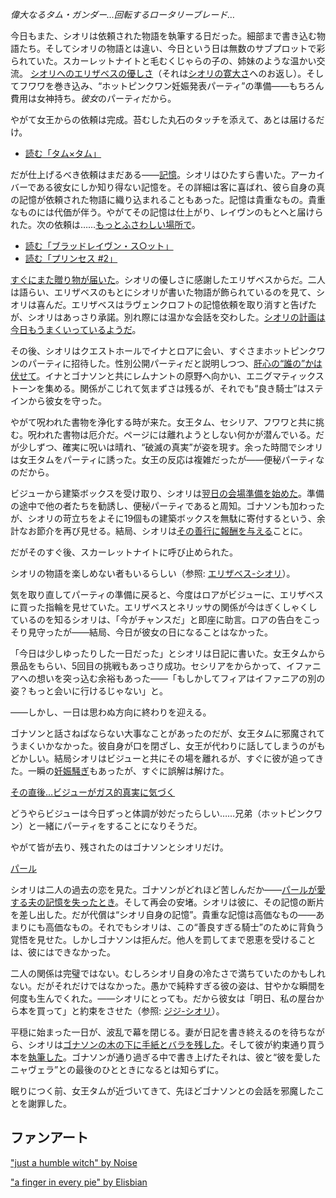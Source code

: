 <!-- title: シオリ・ニャヴェラ -->
<!-- status: 生存 -->

_偉大なるタム・ガンダー…回転するロータリーブレード…_

今日もまた、シオリは依頼された物語を執筆する日だった。細部まで書き込む物語たち。そしてシオリの物語とは違い、今日という日は無数のサブプロットで彩られていた。スカーレットナイトと毛むくじゃらの子の、姉妹のような温かい交流。 [シオリへのエリザベスの優しさ](https://youtu.be/tJ_YXGE3o2w?t=1734)（それは[シオリの寛大さ](https://youtu.be/tJ_YXGE3o2w?t=677)へのお返し）。そしてフワワを巻き込み、“ホットピンクワン妊娠発表パーティ”の準備――もちろん費用は女神持ち。*彼女*のパーティだから。

やがて女王からの依頼は完成。苔むした丸石のタッチを添えて、あとは届けるだけ。

- [読む「タム×タム」](#text:tam-x-tam)

だが仕上げるべき依頼はまだある――[記憶](https://youtu.be/tJ_YXGE3o2w?t=1098)。シオリはひたすら書いた。アーカイバーである彼女にしか知り得ない記憶を。その詳細は客に喜ばれ、彼ら自身の真の記憶が依頼された物語に織り込まれることもあった。記憶は貴重なもの。貴重なものには代価が伴う。やがてその記憶は仕上がり、レイヴンのもとへと届けられた。次の依頼は……[もっとふさわしい場所で](https://youtu.be/tJ_YXGE3o2w?t=1667)。

- [読む「ブラッドレイヴン・ス○ット」](#text:bloodraven-smut)
- [読む「プリンセス #2」](#text:the-princess-2)

[すぐにまた贈り物が届いた](https://youtu.be/tJ_YXGE3o2w?t=1734)。シオリの優しさに感謝したエリザベスからだ。二人は語らい、エリザベスのもとにシオリが書いた物語が飾られているのを見て、シオリは喜んだ。エリザベスはラヴェンクロフトの記憶依頼を取り消すと告げたが、シオリはあっさり承諾。別れ際には温かな会話を交わした。[シオリの計画は今日もうまくいっているようだ](https://youtu.be/tJ_YXGE3o2w?t=2541)。

その後、シオリはクエストホールでイナとロアに会い、すぐさまホットピンクワンのパーティに招待した。性別公開パーティだと説明しつつ、[肝心の“誰の”かは伏せて](https://youtu.be/tJ_YXGE3o2w?t=4265)。イナとゴナソンと共にレムナントの原野へ向かい、エニグマティックストーンを集める。関係がこじれて気まずさは残るが、それでも“良き騎士”はステインから彼女を守った。

やがて呪われた書物を浄化する時が来た。女王タム、セシリア、フワワと共に挑む。呪われた書物は厄介だ。ページには離れようとしない何かが潜んでいる。だが少しずつ、確実に呪いは晴れ、“破滅の真実”が姿を現す。余った時間でシオリは女王タムをパーティに誘った。女王の反応は複雑だったが――便秘パーティなのだから。

ビジューから建築ボックスを受け取り、シオリは[翌日の会場準備を始めた](https://youtu.be/tJ_YXGE3o2w?t=7878)。準備の途中で他の者たちを勧誘し、便秘パーティであると周知。ゴナソンも加わったが、シオリの苛立ちをよそに19個もの建築ボックスを無駄に寄付するという、余計なお節介を再び見せる。結局、シオリは[その善行に報酬を与える](https://youtu.be/tJ_YXGE3o2w?t=8274)ことに。

だがそのすぐ後、スカーレットナイトに呼び止められた。

シオリの物語を楽しめない者もいるらしい（参照: [エリザベス-シオリ](#edge:liz-shiori)）。

気を取り直してパーティの準備に戻ると、今度はロアがビジューに、エリザベスに買った指輪を見せていた。エリザベスとネリッサの関係が今はぎくしゃくしているのを知るシオリは、「今がチャンスだ」と即座に助言。ロアの告白をこっそり見守ったが――結局、今日が彼女の日になることはなかった。

「今日は少しゆったりした一日だった」とシオリは日記に書いた。女王タムから景品をもらい、5回目の挑戦もあっさり成功。セシリアをからかって、イファニアへの想いを突っ込む余裕もあった――「もしかしてフィアはイファニアの別の姿？もっと会いに行けるじゃない」と。

――しかし、一日は思わぬ方向に終わりを迎える。

ゴナソンと話さねばならない大事なことがあったのだが、女王タムに邪魔されてうまくいかなかった。彼自身が口を閉ざし、女王が代わりに話してしまうのがもどかしい。結局シオリはビジューと共にその場を離れるが、すぐに彼が追ってきた。一瞬の[妊娠騒ぎ](https://youtu.be/tJ_YXGE3o2w?t=16782)もあったが、すぐに誤解は解けた。

[その直後…ビジューがガス的真実に気づく](#embed:https://youtu.be/tJ_YXGE3o2w?t=16811)

どうやらビジューは今日ずっと体調が妙だったらしい……兄弟（ホットピンクワン）と一緒にパーティをすることになりそうだ。

やがて皆が去り、残されたのはゴナソンとシオリだけ。

[パール](#embed:https://youtu.be/tJ_YXGE3o2w?t=16935)

シオリは二人の過去の恋を見た。ゴナソンがどれほど苦しんだか――[パールが愛する夫の記憶を失ったとき](https://youtu.be/i7g-HJMqZ_E?t=6028)。そして再会の安堵。シオリは彼に、その記憶の断片を差し出した。だが代償は“シオリ自身の記憶”。貴重な記憶は高価なもの――あまりにも高価なもの。それでもシオリは、この“善良すぎる騎士”のために背負う覚悟を見せた。しかしゴナソンは拒んだ。他人を罰してまで恩恵を受けることは、彼にはできなかった。

二人の関係は完璧ではない。むしろシオリ自身の冷たさで満ちていたのかもしれない。だがそれだけではなかった。愚かで純粋すぎる彼の姿は、甘やかな瞬間を何度も生んでくれた。――シオリにとっても。だから彼女は「明日、私の屋台から本を買って」と約束をさせた（参照: [ジジ-シオリ](#edge:gigi-shiori)）。

平穏に始まった一日が、波乱で幕を閉じる。妻が日記を書き終えるのを待ちながら、シオリは[ゴナソンの木の下に手紙とバラを残した](https://youtu.be/tJ_YXGE3o2w?t=17908)。そして彼が約束通り買う本を[執筆した](https://youtu.be/tJ_YXGE3o2w?t=18081)。ゴナソンが通り過ぎる中で書き上げたそれは、彼と“彼を愛したニャヴェラ”との最後のひとときになるとは知らずに。

眠りにつく前、女王タムが近づいてきて、先ほどゴナソンとの会話を邪魔したことを謝罪した。

## ファンアート

["just a humble witch" by Noise](https://x.com/lestkrr/status/1922074979434184946)

["a finger in every pie" by Elisbian](https://x.com/Elisbian_/status/1932104079939186910)
